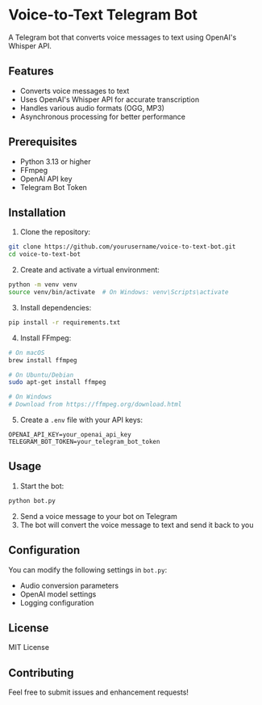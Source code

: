 # Voice-to-Text Telegram Bot

A Telegram bot that converts voice messages to text using OpenAI's Whisper API.

## Features

- Converts voice messages to text
- Uses OpenAI's Whisper API for accurate transcription
- Handles various audio formats (OGG, MP3)
- Asynchronous processing for better performance

## Prerequisites

- Python 3.13 or higher
- FFmpeg
- OpenAI API key
- Telegram Bot Token

## Installation

1. Clone the repository:
```bash
git clone https://github.com/yourusername/voice-to-text-bot.git
cd voice-to-text-bot
```

2. Create and activate a virtual environment:
```bash
python -m venv venv
source venv/bin/activate  # On Windows: venv\Scripts\activate
```

3. Install dependencies:
```bash
pip install -r requirements.txt
```

4. Install FFmpeg:
```bash
# On macOS
brew install ffmpeg

# On Ubuntu/Debian
sudo apt-get install ffmpeg

# On Windows
# Download from https://ffmpeg.org/download.html
```

5. Create a `.env` file with your API keys:
```
OPENAI_API_KEY=your_openai_api_key
TELEGRAM_BOT_TOKEN=your_telegram_bot_token
```

## Usage

1. Start the bot:
```bash
python bot.py
```

2. Send a voice message to your bot on Telegram
3. The bot will convert the voice message to text and send it back to you

## Configuration

You can modify the following settings in `bot.py`:
- Audio conversion parameters
- OpenAI model settings
- Logging configuration

## License

MIT License

## Contributing

Feel free to submit issues and enhancement requests! 